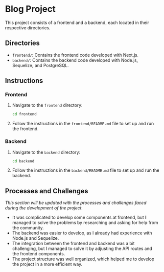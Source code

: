 # Blog Project

This project consists of a frontend and a backend, each located in their respective directories.

## Directories

- `frontend/`: Contains the frontend code developed with Next.js.
- `backend/`: Contains the backend code developed with Node.js, Sequelize, and PostgreSQL.

## Instructions

### Frontend

1. Navigate to the `frontend` directory:
    ```sh
    cd frontend
    ```

2. Follow the instructions in the `frontend/README.md` file to set up and run the frontend.

### Backend

1. Navigate to the `backend` directory:
    ```sh
    cd backend
    ```

2. Follow the instructions in the `backend/README.md` file to set up and run the backend.

## Processes and Challenges

*This section will be updated with the processes and challenges faced during the development of the project.*

- It was complicated to develop some components at frontend, but I managed to solve the problems by researching and asking for help from the community.
- The backend was easier to develop, as I already had experience with Node.js and Sequelize.
- The integration between the frontend and backend was a bit challenging, but I managed to solve it by adjusting the API routes and the frontend components.
- The project structure was well organized, which helped me to develop the project in a more efficient way.
